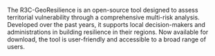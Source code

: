 The R3C-GeoResilience is an open-source tool designed to assess territorial vulnerability through a comprehensive multi-risk analysis. 
Developed over the past years, it supports local decision-makers and administrations in building resilience in their regions. 
Now available for download, the tool is user-friendly and accessible to a broad range of users.

